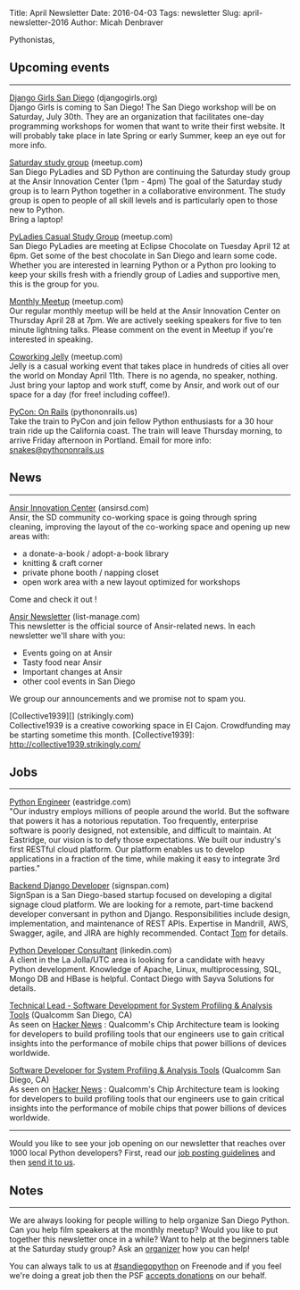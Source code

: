 Title: April Newsletter
Date: 2016-04-03
Tags: newsletter
Slug: april-newsletter-2016
Author: Micah Denbraver


Pythonistas,


Upcoming events
---------------

----


[Django Girls San Diego][] (djangogirls.org) <br />
Django Girls is coming to San Diego! The San Diego workshop will be on
Saturday, July 30th. They are an organization that facilitates one-day
programming workshops for women that want to write their first website. It will
probably take place in late Spring or early Summer, keep an eye out for more
info.

[Django Girls San Diego]: https://djangogirls.org/sandiego/


[Saturday study group][saturday-meetup] (meetup.com) <br />
San Diego PyLadies and SD Python are continuing the Saturday study group
at the Ansir Innovation Center (1pm - 4pm) The goal of the Saturday study group
is to learn Python together in a collaborative environment. The study group is
open to people of all skill levels and is particularly open to those new to
Python. <br />
Bring a laptop!

[saturday-meetup]: http://www.meetup.com/pythonsd/events/rrsdklyvgbmb/


[PyLadies Casual Study Group][] (meetup.com) <br />
San Diego PyLadies are meeting at Eclipse Chocolate on Tuesday April 12 at
6pm. Get some of the best chocolate in San Diego and learn some code. Whether
you are interested in learning Python or a Python pro looking to keep your
skills fresh with a friendly group of Ladies and supportive men, this is the
group for you.

[PyLadies Casual Study Group]: http://www.meetup.com/sd-pyladies/events/229921042/


[Monthly Meetup][] (meetup.com) <br />
Our regular monthly meetup will be held at the Ansir Innovation Center on
Thursday April 28 at 7pm. We are actively seeking speakers for five to ten
minute lightning talks. Please comment on the event in Meetup if you're
interested in speaking.

[Monthly Meetup]: http://www.meetup.com/pythonsd/events/229847669/


[Coworking Jelly][] (meetup.com) <br />
Jelly is a casual working event that takes place in hundreds of cities all over
the world on Monday April 11th. There is no agenda, no speaker, nothing. Just
bring your laptop and work stuff, come by Ansir, and work out of our space for
a day (for free! including coffee!).

[Coworking Jelly]: http://www.meetup.com/AnsirSD/events/229697629/


[PyCon: On Rails][] (pythononrails.us) <br />
Take the train to PyCon and join fellow Python enthusiasts for a 30 hour train
ride up the California coast. The train will leave Thursday morning, to arrive
Friday afternoon in Portland. Email for more info: [snakes@pythononrails.us](snakes@pythononrails.us)

[PyCon: On Rails]: https://pythononrails.us


News
----

----

[Ansir Innovation Center][] (ansirsd.com) <br />
Ansir, the SD community co-working space is going through spring cleaning,
improving the layout of the co-working space and opening up new areas with:

- a donate-a-book / adopt-a-book library
- knitting & craft corner
- private phone booth / napping closet
- open work area with a new layout optimized for workshops

Come and check it out !

[Ansir Innovation Center]: http://ansirsd.com/


[Ansir Newsletter][] (list-manage.com) <br />
This newsletter is the official source of Ansir-related news.
In each newsletter we'll share with you:

- Events going on at Ansir
- Tasty food near Ansir
- Important changes at Ansir
- other cool events in San Diego

We group our announcements and we promise not to spam you.

[Ansir Newsletter]: http://aicenterca.us4.list-manage.com/subscribe?u=e6e261b1469a13844234252e7&id=fce9b18307


[Collective1939][] (strikingly.com) <br />
Collective1939 is a creative coworking space in El Cajon. Crowdfunding may be
starting sometime this month.
[Collective1939]: http://collective1939.strikingly.com/


Jobs
----

----

[Python Engineer][eastridge-job] (eastridge.com) <br />
"Our industry employs millions of people around the world. But
the software that powers it has a notorious reputation. Too frequently,
enterprise software is poorly designed, not extensible, and difficult
to maintain. At Eastridge, our vision is to defy those expectations. We
built our industry's first RESTful cloud platform. Our platform enables
us to develop applications in a fraction of the time, while making it
easy to integrate 3rd parties."

[eastridge-job]: https://www.eastridge.com/eastridge-careers/jobs/1423/python-engineer


[Backend Django Developer][signspan-job] (signspan.com) <br />
SignSpan is a San Diego-based startup focused on developing a digital signage
cloud platform. We are looking for a remote, part-time backend developer
conversant in python and Django. Responsibilities include design,
implementation, and maintenance of REST APIs. Expertise in Mandrill, AWS,
Swagger, agile, and JIRA are highly recommended. Contact [Tom][] for details.

[signspan-job]: http://www.signspan.com/
[Tom]: https://www.linkedin.com/pub/tom-yip/5/883/90a


[Python Developer Consultant][developer-consultant] (linkedin.com) <br />
A client in the La Jolla/UTC area is looking for a candidate with heavy Python
development.  Knowledge of Apache, Linux, multiprocessing, SQL, Mongo DB and
HBase is helpful. Contact Diego with Sayva Solutions for details.

[developer-consultant]: https://www.linkedin.com/in/daguillon


[Technical Lead - Software Development for System Profiling & Analysis Tools][qualcomm-technical-lead] (Qualcomm San Diego, CA) <br />
As seen on [Hacker News][hacker-news-qualcomm] :
Qualcomm's Chip Architecture team is looking for developers to build profiling tools that our engineers
use to gain critical insights into the performance of mobile chips that power billions of devices worldwide.

[hacker-news-qualcomm]: https://news.ycombinator.com/item?id=10657630
[qualcomm-technical-lead]: https://jobs.qualcomm.com/public/jobDetails.xhtml?requisitionId=1938957


[Software Developer for System Profiling & Analysis Tools][qualcomm-software-developer] (Qualcomm San Diego, CA) <br />
As seen on [Hacker News][hacker-news-qualcomm] :
Qualcomm's Chip Architecture team is looking for developers to build profiling tools that our engineers
use to gain critical insights into the performance of mobile chips that power billions of devices worldwide.

[qualcomm-software-developer]: https://jobs.qualcomm.com/public/jobDetails.xhtml?requisitionId=1938958

----

Would you like to see your job opening on our newsletter that reaches over
1000 local Python developers? First, read our
[job posting guidelines][job-guidelines] and then [send it to us][send-it].

[send-it]: mailto:sandiegopython-organizers@googlegroups.com
[job-guidelines]: http://pythonsd.org/pages/job-posting-guidelines.html

Notes
-----

----

We are always looking for people willing to help organize San Diego Python.
Can you help film speakers at the monthly meetup? Would you like to put
together this newsletter once in a while? Want to help at the beginners table
at the Saturday study group? Ask an [organizer][] how you can help!

[organizer]: mailto:sandiegopython-organizers@googlegroups.com


You can always talk to us at [#sandiegopython][irc] on Freenode and if you feel
we're doing a great job then the PSF [accepts donations][accepts-donations] on
our behalf.

[irc]: http://pythonsd.org/pages/chat-room.html
[accepts-donations]: https://psfmember.org/civicrm/contribute/transact?reset=1&id=9
